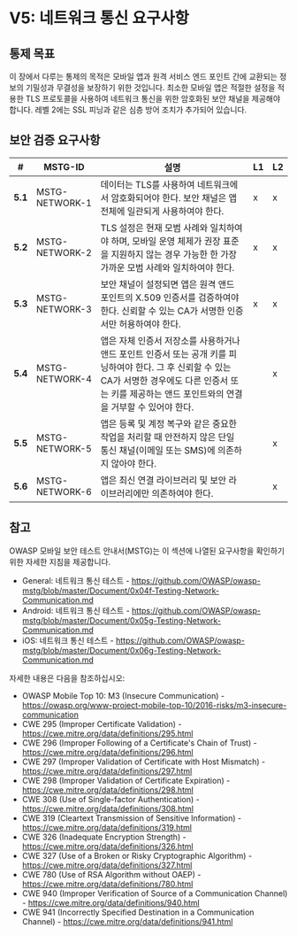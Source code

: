 # V5: 네트워크 통신 요구사항

## 통제 목표

이 장에서 다루는 통제의 목적은 모바일 앱과 원격 서비스 엔드 포인트 간에 교환되는 정보의 기밀성과 무결성을 보장하기 위한 것입니다. 최소한 모바일 앱은 적절한 설정을 적용한 TLS 프로토콜을 사용하여 네트워크 통신을 위한 암호화된 보안 채널을 제공해야 합니다. 레벨 2에는 SSL 피닝과 같은 심층 방어 조치가 추가되어 있습니다.

## 보안 검증 요구사항

| # | MSTG-ID | 설명 | L1 | L2 |
| -- | ---------- | ---------------------- | - | - |
| **5.1** | MSTG-NETWORK-1 | 데이터는 TLS를 사용하여 네트워크에서 암호화되어야 한다. 보안 채널은 앱 전체에 일관되게 사용하여야 한다. | x | x |
| **5.2** | MSTG-NETWORK-2 | TLS 설정은 현재 모범 사례와 일치하여야 하며, 모바일 운영 체제가 권장 표준을 지원하지 않는 경우 가능한 한 가장 가까운 모범 사례와 일치하여야 한다. | x | x |
| **5.3** | MSTG-NETWORK-3 | 보안 채널이 설정되면 앱은 원격 앤드 포인트의 X.509 인증서를 검증하여야 한다. 신뢰할 수 있는 CA가 서명한 인증서만 허용하여야 한다. | x | x |
| **5.4** | MSTG-NETWORK-4 | 앱은 자체 인증서 저장소를 사용하거나 앤드 포인트 인증서 또는 공개 키를 피닝하여야 한다. 그 후 신뢰할 수 있는 CA가 서명한 경우에도 다른 인증서 또는 키를 제공하는 앤드 포인트와의 연결을 거부할 수 있어야 한다. |   | x |
| **5.5** | MSTG-NETWORK-5 | 앱은 등록 및 계정 복구와 같은 중요한 작업을 처리할 때 안전하지 않은 단일 통신 채널(이메일 또는 SMS)에 의존하지 않아야 한다. |  | x |
| **5.6** | MSTG-NETWORK-6 | 앱은 최신 연결 라이브러리 및 보안 라이브러리에만 의존하여야 한다. |  | x |

## 참고

OWASP 모바일 보안 테스트 안내서(MSTG)는 이 섹션에 나열된 요구사항을 확인하기 위한 자세한 지침을 제공합니다.

- General: 네트워크 통신 테스트 - <https://github.com/OWASP/owasp-mstg/blob/master/Document/0x04f-Testing-Network-Communication.md>
- Android: 네트워크 통신 테스트 - <https://github.com/OWASP/owasp-mstg/blob/master/Document/0x05g-Testing-Network-Communication.md>
- iOS: 네트워크 통신 테스트 - <https://github.com/OWASP/owasp-mstg/blob/master/Document/0x06g-Testing-Network-Communication.md>

자세한 내용은 다음을 참조하십시오:

- OWASP Mobile Top 10: M3 (Insecure Communication) - <https://owasp.org/www-project-mobile-top-10/2016-risks/m3-insecure-communication>
- CWE 295 (Improper Certificate Validation) - <https://cwe.mitre.org/data/definitions/295.html>
- CWE 296 (Improper Following of a Certificate's Chain of Trust) - <https://cwe.mitre.org/data/definitions/296.html>
- CWE 297 (Improper Validation of Certificate with Host Mismatch) - <https://cwe.mitre.org/data/definitions/297.html>
- CWE 298 (Improper Validation of Certificate Expiration) - <https://cwe.mitre.org/data/definitions/298.html>
- CWE 308 (Use of Single-factor Authentication) - <https://cwe.mitre.org/data/definitions/308.html>
- CWE 319 (Cleartext Transmission of Sensitive Information) - <https://cwe.mitre.org/data/definitions/319.html>
- CWE 326 (Inadequate Encryption Strength) - <https://cwe.mitre.org/data/definitions/326.html>
- CWE 327 (Use of a Broken or Risky Cryptographic Algorithm) - <https://cwe.mitre.org/data/definitions/327.html>
- CWE 780 (Use of RSA Algorithm without OAEP) - <https://cwe.mitre.org/data/definitions/780.html>
- CWE 940 (Improper Verification of Source of a Communication Channel) - <https://cwe.mitre.org/data/definitions/940.html>
- CWE 941 (Incorrectly Specified Destination in a Communication Channel) - <https://cwe.mitre.org/data/definitions/941.html>
